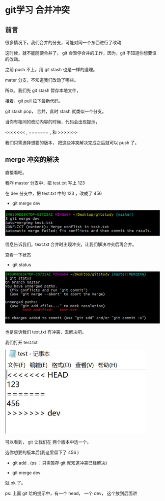 # git学习 合并冲突     

## 前言

很多情况下，我们合并的分支，可能对同一个东西进行了改动       

这时候，就不能随便合并了， git 会暂停合并的工作，因为，git 不知道你想要谁的改动。          

之前 push 不上，用 git stash 也是一样的道理。       

mater 分支，不知道我们改动了哪些。       

所以，我们先 git stash 暂存本地文件，       

接着，git pull 拉下最新代码。      

git stash pop， 合并，此时 stash 就类似一个分支。      

当你有相同的改动内容的时候，代码会出现提示，     

 <<<<<<< , ======= , 和 >>>>>>>        
 
我们只需选择想要的版本， 把这些冲突解决完成之后就可以 push 了。     

## merge 冲突的解决

直接看吧。     

我咋 master 分支中，把 test.txt 写上 123       

在 dev 分支中，把 test.txt 中的 123 ，改成了 456      

- git merge dev     

![](./assets/gitmergeConflict.jpg)      

信息告诉我们，text.txt 合并时出现冲突，让我们解决冲突后再合并。      

查看一下状态     

- git status       

![](./assets/gitmergeConflict2.jpg)       

也是告诉我们 text.txt 有冲突，去解决吧。      

我们打开 test.txt      

![](./assets/gitmergeConflict3.jpg)      

可以看到， git 让我们在 两个版本中选一个。     

选你想要的版本后(我这里留下了 456 )       

- git add .      (ps ：只需暂存 git 就知道冲突已经解决)    

- git merge dev      

就 ok 了。      

ps: 上面 git 给的提示中，有一个 head， 一个 dev， 这个放到后面讲